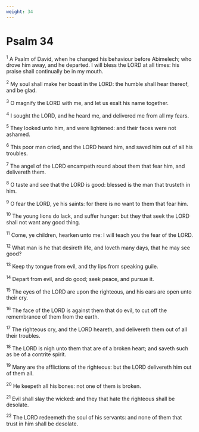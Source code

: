 ```yaml
---
weight: 34
---
```


# Psalm 34

<sup>1</sup> A Psalm of David, when he changed his behaviour before Abimelech; who drove him away, and he departed. I will bless the LORD at all times: his praise shall continually be in my mouth. 

<sup>2</sup> My soul shall make her boast in the LORD: the humble shall hear thereof, and be glad. 

<sup>3</sup> O magnify the LORD with me, and let us exalt his name together. 

<sup>4</sup> I sought the LORD, and he heard me, and delivered me from all my fears. 

<sup>5</sup> They looked unto him, and were lightened: and their faces were not ashamed. 

<sup>6</sup> This poor man cried, and the LORD heard him, and saved him out of all his troubles. 

<sup>7</sup> The angel of the LORD encampeth round about them that fear him, and delivereth them. 

<sup>8</sup> O taste and see that the LORD is good: blessed is the man that trusteth in him. 

<sup>9</sup> O fear the LORD, ye his saints: for there is no want to them that fear him. 

<sup>10</sup> The young lions do lack, and suffer hunger: but they that seek the LORD shall not want any good thing. 

<sup>11</sup> Come, ye children, hearken unto me: I will teach you the fear of the LORD. 

<sup>12</sup> What man is he that desireth life, and loveth many days, that he may see good? 

<sup>13</sup> Keep thy tongue from evil, and thy lips from speaking guile. 

<sup>14</sup> Depart from evil, and do good; seek peace, and pursue it. 

<sup>15</sup> The eyes of the LORD are upon the righteous, and his ears are open unto their cry. 

<sup>16</sup> The face of the LORD is against them that do evil, to cut off the remembrance of them from the earth. 

<sup>17</sup> The righteous cry, and the LORD heareth, and delivereth them out of all their troubles. 

<sup>18</sup> The LORD is nigh unto them that are of a broken heart; and saveth such as be of a contrite spirit. 

<sup>19</sup> Many are the afflictions of the righteous: but the LORD delivereth him out of them all. 

<sup>20</sup> He keepeth all his bones: not one of them is broken. 

<sup>21</sup> Evil shall slay the wicked: and they that hate the righteous shall be desolate. 

<sup>22</sup> The LORD redeemeth the soul of his servants: and none of them that trust in him shall be desolate. 



